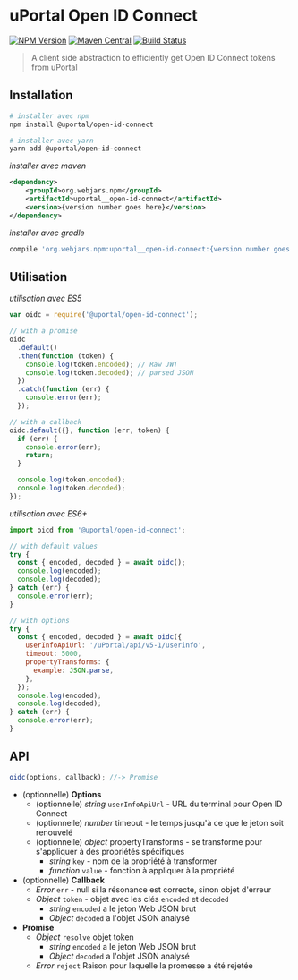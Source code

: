 # uPortal Open ID Connect

[![NPM Version](https://img.shields.io/npm/v/@uportal/open-id-connect.svg)](https://www.npmjs.com/package/@uportal/open-id-connect)
[![Maven Central](https://maven-badges.herokuapp.com/maven-central/org.webjars.npm/uportal__open-id-connect/badge.svg)](https://maven-badges.herokuapp.com/maven-central/org.webjars.npm/uportal__open-id-connect)
[![Build Status](https://github.com/uPortal-contrib/uPortal-web-components/workflows/CI/badge.svg)](https://github.com/uPortal-contrib/uPortal-web-components/actions?workflow=CI)

> A client side abstraction to efficiently get Open ID Connect tokens from uPortal

## Installation

```sh
# installer avec npm
npm install @uportal/open-id-connect

# installer avec yarn
yarn add @uportal/open-id-connect
```

_installer avec maven_

```xml
<dependency>
    <groupId>org.webjars.npm</groupId>
    <artifactId>uportal__open-id-connect</artifactId>
    <version>{version number goes here}</version>
</dependency>
```

_installer avec gradle_

```gradle
compile 'org.webjars.npm:uportal__open-id-connect:{version number goes here}'
```

## Utilisation

_utilisation avec ES5_

```js
var oidc = require('@uportal/open-id-connect');

// with a promise
oidc
  .default()
  .then(function (token) {
    console.log(token.encoded); // Raw JWT
    console.log(token.decoded); // parsed JSON
  })
  .catch(function (err) {
    console.error(err);
  });

// with a callback
oidc.default({}, function (err, token) {
  if (err) {
    console.error(err);
    return;
  }

  console.log(token.encoded);
  console.log(token.decoded);
});
```

_utilisation avec ES6+_

```js
import oicd from '@uportal/open-id-connect';

// with default values
try {
  const { encoded, decoded } = await oidc();
  console.log(encoded);
  console.log(decoded);
} catch (err) {
  console.error(err);
}

// with options
try {
  const { encoded, decoded } = await oidc({
    userInfoApiUrl: '/uPortal/api/v5-1/userinfo',
    timeout: 5000,
    propertyTransforms: {
      example: JSON.parse,
    },
  });
  console.log(encoded);
  console.log(decoded);
} catch (err) {
  console.error(err);
}
```

## API

```js
oidc(options, callback); //-> Promise
```

- (optionnelle) **Options**
  - (optionnelle) _string_ `userInfoApiUrl` - URL du terminal pour Open ID Connect
  - (optionnelle) _number_ timeout - le temps jusqu'à ce que le jeton soit renouvelé
  - (optionnelle) _object_ propertyTransforms - se transforme pour s'appliquer à des propriétés spécifiques
    - _string_ `key` - nom de la propriété à transformer
    - _function_ `value` - fonction à appliquer à la propriété
- (optionnelle) **Callback**
  - _Error_ `err` - null si la résonance est correcte, sinon objet d'erreur
  - _Object_ `token` - objet avec les clés `encoded` et `decoded`
    - _string_ `encoded` a le jeton Web JSON brut
    - _Object_ `decoded` a l'objet JSON analysé
- **Promise**
  - _Object_ `resolve` objet token
    - _string_ `encoded` a le jeton Web JSON brut
    - _Object_ `decoded` a l'objet JSON analysé
  - _Error_ `reject` Raison pour laquelle la promesse a été rejetée
